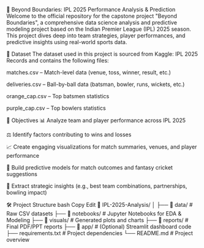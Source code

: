 🏏 Beyond Boundaries: IPL 2025 Performance Analysis & Prediction
Welcome to the official repository for the capstone project "Beyond Boundaries", a comprehensive data science analysis and predictive modeling project based on the Indian Premier League (IPL) 2025 season. This project dives deep into team strategies, player performances, and predictive insights using real-world sports data.

📁 Dataset
The dataset used in this project is sourced from Kaggle: IPL 2025 Records and contains the following files:

matches.csv – Match-level data (venue, toss, winner, result, etc.)

deliveries.csv – Ball-by-ball data (batsman, bowler, runs, wickets, etc.)

orange_cap.csv – Top batsmen statistics

purple_cap.csv – Top bowlers statistics

🎯 Objectives
📊 Analyze team and player performance across IPL 2025

⚖️ Identify factors contributing to wins and losses

📈 Create engaging visualizations for match summaries, venues, and player performance

🤖 Build predictive models for match outcomes and fantasy cricket suggestions

🧠 Extract strategic insights (e.g., best team combinations, partnerships, bowling impact)

🛠️ Project Structure
bash
Copy
Edit
📁 IPL-2025-Analysis/
│
├── 📂 data/                     # Raw CSV datasets
├── 📂 notebooks/                # Jupyter Notebooks for EDA & Modeling
├── 📂 visuals/                  # Generated plots and charts
├── 📂 reports/                  # Final PDF/PPT reports
├── 📂 app/                      # (Optional) Streamlit dashboard code
├── requirements.txt            # Project dependencies
└── README.md                   # Project overview
